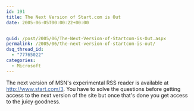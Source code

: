 ```yaml
---
id: 191
title: The Next Version of Start.com is Out
date: 2005-06-05T00:00:22+00:00


guid: /post/2005/06/The-Next-Version-of-Startcom-is-Out.aspx
permalink: /2005/06/the-next-version-of-startcom-is-out/
dsq_thread_id:
  - "77765022"
categories:
  - Microsoft
---
```

<p xmlns="http://www.w3.org/1999/xhtml">The next version of MSN's experimental RSS reader is available at <a href="http://www.start.com/3"><font color="#355ea0">http://www.start.com/3</font></a>. You have to solve the questions before getting access to the next version of the site but once that's done you get access to the juicy goodness. </p>